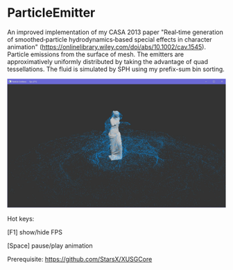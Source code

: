# ParticleEmitter
An improved implementation of my CASA 2013 paper "Real‐time generation of smoothed‐particle hydrodynamics‐based special effects in character animation" (https://onlinelibrary.wiley.com/doi/abs/10.1002/cav.1545). Particle emissions from the surface of mesh. The emitters are approximatively uniformly distributed by taking the advantage of quad tessellations. The fluid is simulated by SPH using my prefix-sum bin sorting.

![Venus result](https://github.com/StarsX/ParticleEmitter/blob/master/Doc/Images/VenusSPH.jpg "Venus SPH result")

Hot keys:

[F1] show/hide FPS

[Space] pause/play animation

Prerequisite: https://github.com/StarsX/XUSGCore
